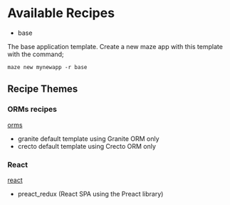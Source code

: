 
# Available Recipes

- base

The base application template.  Create a new maze app with this template with the command;

```
maze new mynewapp -r base
```

## Recipe Themes

### ORMs recipes
[orms](https://github.com/mazeframework/recipes/blob/master/basic)
- granite default template using Granite ORM only
- crecto default template using Crecto ORM only

### React
[react](https://github.com/mazeframework/recipes/blob/master/misc)
- preact_redux (React SPA using the Preact library)
